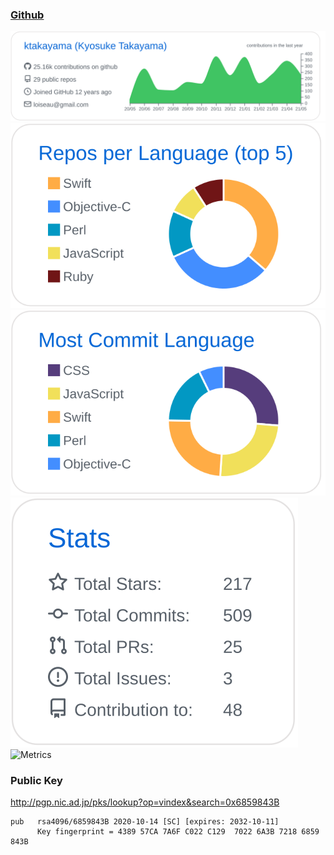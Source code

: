 
### [Github](https://github.com/)

[![](https://raw.githubusercontent.com/ktakayama/ktakayama/master/profile-summary-card-output/github/0-profile-details.svg)](https://github.com/vn7n24fzkq/github-profile-summary-cards)
[![](https://raw.githubusercontent.com/ktakayama/ktakayama/master/profile-summary-card-output/github/1-repos-per-language.svg)](https://github.com/vn7n24fzkq/github-profile-summary-cards)
[![](https://raw.githubusercontent.com/ktakayama/ktakayama/master/profile-summary-card-output/github/2-most-commit-language.svg)](https://github.com/vn7n24fzkq/github-profile-summary-cards)
[![](https://raw.githubusercontent.com/ktakayama/ktakayama/master/profile-summary-card-output/github/3-stats.svg)](https://github.com/vn7n24fzkq/github-profile-summary-cards)
![Metrics](https://metrics.lecoq.io/ktakayama?template=classic&base.header=0&base.activity=0&base.community=0&base.repositories=0&base.metadata=0&isocalendar=1&isocalendar.duration=half-year&config.timezone=Asia%2FTokyo)

### Public Key

http://pgp.nic.ad.jp/pks/lookup?op=vindex&search=0x6859843B

```
pub   rsa4096/6859843B 2020-10-14 [SC] [expires: 2032-10-11]
      Key fingerprint = 4389 57CA 7A6F C022 C129  7022 6A3B 7218 6859 843B
```

